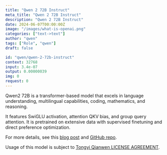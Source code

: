 ```yaml
---
title: "Qwen 2 72B Instruct"
meta_title: "Qwen 2 72B Instruct"
description: "Qwen 2 72B Instruct"
date: 2024-06-07T00:00:00Z
image: "/images/what-is-openai.png"
categories: ["text->text"]
author: "qwen"
tags: ["Role", "qwen"]
draft: false

id: "qwen/qwen-2-72b-instruct"
context: 32768
input: 3.4e-07
output: 0.00000039
img: 0
request: 0
---
```


Qwen2 72B is a transformer-based model that excels in language understanding, multilingual capabilities, coding, mathematics, and reasoning.

It features SwiGLU activation, attention QKV bias, and group query attention. It is pretrained on extensive data with supervised finetuning and direct preference optimization.

For more details, see this [blog post](https://qwenlm.github.io/blog/qwen2/) and [GitHub repo](https://github.com/QwenLM/Qwen2).

Usage of this model is subject to [Tongyi Qianwen LICENSE AGREEMENT](https://huggingface.co/Qwen/Qwen1.5-110B-Chat/blob/main/LICENSE).

